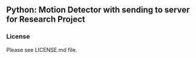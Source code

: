 ## Python: Motion Detector with sending to server for Research Project


### License

Please see LICENSE.md file.
